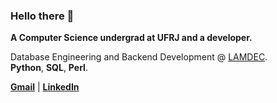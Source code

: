 ### Hello there 👋

**A Computer Science undergrad at UFRJ and a developer.**

Database Engineering and Backend Development @ [LAMDEC](https://github.com/lamdec/).<br>
**Python**, **SQL**, **Perl**.

<a href="mailto:pedrohhs@dcc.ufrj.br" target="_blank">**Gmail**</a> | <a href="https://www.linkedin.com/in/pedro-saito-419a08247/" target="_blank">**LinkedIn**</a>
